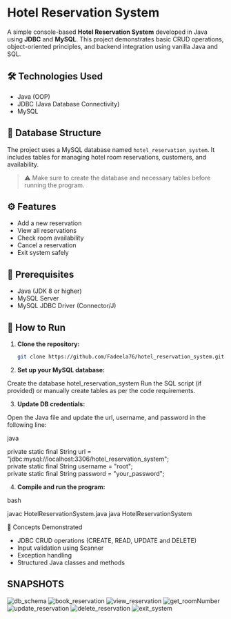 # Hotel Reservation System

A simple console-based **Hotel Reservation System** developed in Java using **JDBC** and **MySQL**. This project demonstrates basic CRUD operations, object-oriented principles, and backend integration using vanilla Java and SQL.

## 🛠 Technologies Used

- Java (OOP)
- JDBC (Java Database Connectivity)
- MySQL

## 📁 Database Structure

The project uses a MySQL database named `hotel_reservation_system`. It includes tables for managing hotel room reservations, customers, and availability.
> ⚠️ Make sure to create the database and necessary tables before running the program.

## ⚙️ Features

- Add a new reservation
- View all reservations
- Check room availability
- Cancel a reservation
- Exit system safely

## 📌 Prerequisites

- Java (JDK 8 or higher)
- MySQL Server
- MySQL JDBC Driver (Connector/J)

## 🚀 How to Run

1. **Clone the repository:**<br>

   ```bash
   git clone https://github.com/Fadeela76/hotel_reservation_system.git

2. **Set up your MySQL database:**<br>

Create the database hotel_reservation_system
Run the SQL script (if provided) or manually create tables as per the code requirements.

3. **Update DB credentials:**<br>

Open the Java file and update the url, username, and password in the following line:

java

private static final String url = "jdbc:mysql://localhost:3306/hotel_reservation_system";<br>
private static final String username = "root";<br>
private static final String password = "your_password";

4. **Compile and run the program:**<br>

bash

javac HotelReservationSystem.java
java HotelReservationSystem

🧠 Concepts Demonstrated
- JDBC CRUD operations (CREATE, READ, UPDATE and DELETE)
- Input validation using Scanner
- Exception handling
- Structured Java classes and methods

## SNAPSHOTS
![db_schema](media/db_schema.png)
![book_reservation](media/book_reservation.png)
![view_reservation](media/view_reservation.png)
![get_roomNumber](media/get_roomNumber.png)
![update_reservation](media/update_reservation.png)
![delete_reservation](media/delete_reservation.png)
![exit_system](media/exit_system.png)
